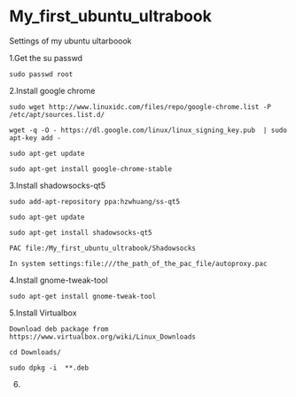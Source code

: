 # My_first_ubuntu_ultrabook

Settings of my ubuntu ultarboook

1.Get the su passwd

    sudo passwd root
  
2.Install google chrome

    sudo wget http://www.linuxidc.com/files/repo/google-chrome.list -P /etc/apt/sources.list.d/
  
    wget -q -O - https://dl.google.com/linux/linux_signing_key.pub  | sudo apt-key add -
  
    sudo apt-get update
  
    sudo apt-get install google-chrome-stable
  
3.Install shadowsocks-qt5

    sudo add-apt-repository ppa:hzwhuang/ss-qt5
  
    sudo apt-get update
  
    sudo apt-get install shadowsocks-qt5

    PAC file:/My_first_ubuntu_ultrabook/Shadowsocks
  
    In system settings:file:///the_path_of_the_pac_file/autoproxy.pac
  
4.Install gnome-tweak-tool

    sudo apt-get install gnome-tweak-tool
  
5.Install Virtualbox

    Download deb package from https://www.virtualbox.org/wiki/Linux_Downloads
    
    cd Downloads/
    
    sudo dpkg -i  **.deb
    
6.
